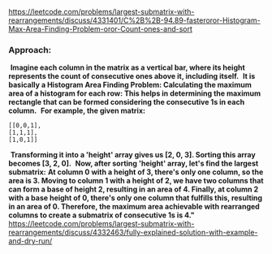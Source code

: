 https://leetcode.com/problems/largest-submatrix-with-rearrangements/discuss/4331401/C%2B%2B-94.89-fasteroror-Histogram-Max-Area-Finding-Problem-oror-Count-ones-and-sort
​
### Approach:
​
**Imagine each column in the matrix as a vertical bar, where its height represents the count of consecutive ones above it, including itself.**
​
**It is basically a Histogram Area Finding Problem: Calculating the maximum area of a histogram for each row: This helps in determining the maximum rectangle that can be formed considering the consecutive 1s in each column.**
​
**For example, the given matrix:**
​
```
[[0,0,1],
[1,1,1],
[1,0,1]]
```
​
**Transforming it into a 'height' array gives us [2, 0, 3]. Sorting this array becomes [3, 2, 0].**
​
**Now, after sorting 'height' array, let's find the largest submatrix:**
​
**At column 0 with a height of 3, there's only one column, so the area is 3.
Moving to column 1 with a height of 2, we have two columns that can form a base of height 2, resulting in an area of 4.
Finally, at column 2 with a base height of 0, there's only one column that fulfills this, resulting in an area of 0.
Therefore, the maximum area achievable with rearranged columns to create a submatrix of consecutive 1s is 4."**
​
​
https://leetcode.com/problems/largest-submatrix-with-rearrangements/discuss/4332463/fully-explained-solution-with-example-and-dry-run/
